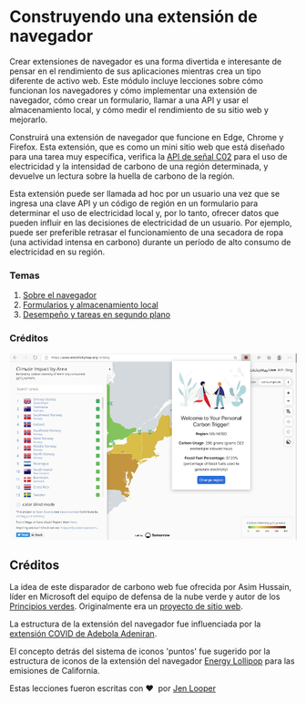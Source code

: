 # Construyendo una extensión de navegador

Crear extensiones de navegador es una forma divertida e interesante de pensar en el rendimiento de sus aplicaciones mientras crea un tipo diferente de activo web. Este módulo incluye lecciones sobre cómo funcionan los navegadores y cómo implementar una extensión de navegador, cómo crear un formulario, llamar a una API y usar el almacenamiento local, y cómo medir el rendimiento de su sitio web y mejorarlo.

Construirá una extensión de navegador que funcione en Edge, Chrome y Firefox. Esta extensión, que es como un mini sitio web que está diseñado para una tarea muy específica, verifica la [API de señal C02](https://www.co2signal.com) para el uso de electricidad y la intensidad de carbono de una región determinada, y devuelve un lectura sobre la huella de carbono de la región.

Esta extensión puede ser llamada ad hoc por un usuario una vez que se ingresa una clave API y un código de región en un formulario para determinar el uso de electricidad local y, por lo tanto, ofrecer datos que pueden influir en las decisiones de electricidad de un usuario. Por ejemplo, puede ser preferible retrasar el funcionamiento de una secadora de ropa (una actividad intensa en carbono) durante un período de alto consumo de electricidad en su región.

### Temas

1. [Sobre el navegador](about-browsers/README.md)
2. [Formularios y almacenamiento local](forms-browsers-local-storage/README.md)
3. [Desempeño y tareas en segundo plano](background-tasks-and-performance/README.md)

### Créditos

![a green browser extension](../extension-screenshot.png)

## Créditos

La idea de este disparador de carbono web fue ofrecida por Asim Hussain, líder en Microsoft del equipo de defensa de la nube verde y autor de los [Principios verdes](https://principles.green/). Originalmente era un [proyecto de sitio web](https://github.com/jlooper/green).

La estructura de la extensión del navegador fue influenciada por la [extensión COVID de Adebola Adeniran](https://github.com/onedebos/covtension).

El concepto detrás del sistema de iconos 'puntos' fue sugerido por la estructura de iconos de la extensión del navegador [Energy Lollipop](https://energylollipop.com/) para las emisiones de California.

Estas lecciones fueron escritas con ♥ ️ por [Jen Looper](https://www.twitter.com/jenlooper)

